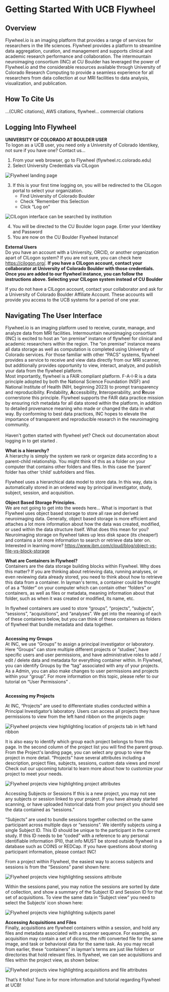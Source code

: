 # Getting Started With UCB Flywheel

## Overview
Flywheel.io is an imaging platform that provides a range of services for researchers in the life sciences. Flywheel provides a platform to streamline data aggregation, curation, and management and supports clinical and academic research performance and collaboration. The intermountain neuroimaging consortium (INC) at CU Boulder has leveraged the power of Flywheel.io and the considerable resources available through University of Colorado Research Computing to provide a seamless experience for all researchers from data collection at our MRI facilities to data analysis, visualization, and publication.

## How To Cite Us
…(CURC citations), AWS citations, flywheel… commercial citations  

## Logging Into Flywheel

**UNIVERSITY OF COLORADO AT BOULDER USER** <br>
To logon as a UCB user, you need only a University of Colorado Identikey, not sure if you have one? Contact us… 
1. From your web browser, go to Flywheel (flywheel.rc.colorado.edu)
2. Select University Credentials via CILogon

![Flywheel landing page](imgs/getting_started/logging_in_1.png)

3. If this is your first time logging on, you will be redirected to the CILogon portal to select your organization. 
    - Find University of Colorado Boulder
    - Check “Remember this Selection
    - Click “Log on”

![CILogon interface can be searched by institution](imgs/getting_started/logging_in_2.png)

4. You will be directed to the CU Boulder logon page. Enter your Identikey and Password
5. You are now on the CU Boulder Flywheel Instance!

**External Users** <br>
Do you have an account with a University, ORCID, or another organization apart of CILogon system? If you are not sure, you can check here https://cilogon.org/.
**If you have a CILogon account, contact your collaborator at University of Colorado Boulder with those credentials. Once you are added to our flywheel instance, you can follow the instructions above. Selecting your CILogon system instead of CU Boulder** <br>

If you do not have a CILogon account, contact your collaborator and ask for a University of Colorado Boulder Affiliate Account. These accounts will provide you access to the UCB systems for a period of one year.

## Navigating The User Interface
Flywheel.io is an imaging platform used to receive, curate, manage, and analyze data from MRI facilities. Intermountain neuroimaging consortium (INC) is excited to host an “on premise” instance of flywheel for clinical and academic researchers within the region. The “on premise” instance means all data storage as well as computation is completed using University of Colorado services. For those familiar with other “PACS” systems, flywheel provides a service to receive and view data directly from our MRI scanner, but additionally provides opportunity to view, interact, analyze, and publish your data from the flywheel platform.
<br>Most importantly, flywheel is a FAIR compliant platform. F-A-I-R is a data principle adopted by both the National Science Foundation (NSF) and National Institute of Health (NIH, beginning 2023) to prompt transparency and reproducibility. **F**indability, **A**ccessibility, **I**nteroperability, and **R**euse cornerstone this principle.  Flywheel supports the FAIR data practice mission by ensuring rich metadata for all data stored within the platform, in addition to detailed provenance meaning who made or changed the data in what way. By conforming to best data practices, INC hopes to elevate the importance of transparent and reproducible research in the neuroimaging community.
<br><br>Haven't gotten started with flywheel yet? Check out documentation about logging in to get started <docs link>. 

**What is a hierarchy?** <br>
A hierarchy is simply the system we rank or organize data according to a parent-child relationship. You might think of this as a folder on your computer that contains other folders and files. In this case the ‘parent’ folder has other ‘child’ subfolders and files. 

Flywheel uses a hierarchical data model to store data. In this way, data is automatically stored in an ordered way by principal investigator, study, subject, session, and acquisition. 

**Object Based Storage Principles.** <br>
We are not going to get into the weeds here… What is important is that Flywheel uses object based storage to store all raw and derived neuroimaging data. Generally, object based storage is more efficient and attaches a lot more information about how the data was created, modified, or used within the data structure itself. What does this mean for you? Neuroimaging storage on flywheel takes up less disk space (its cheaper!) and contains a lot more information to search or retrieve data later on. Interested in learning more? <https://www.ibm.com/cloud/blog/object-vs-file-vs-block-storage>

**What are Containers in Flywheel?** <br>
Containers are the data storage building blocks within Flywheel. Why does this matter? If you are thinking about retrieving data, running analyses, or even reviewing data already stored, you need to think about how to retrieve this data from a container. In layman's terms, a container could be thought of as a “folder” on your computer which can contain other “folders” or containers, as well as files or metadata, meaning information about that folder, such as when it was created or modified, its name, etc.

In flywheel containers are used to store “groups”, “projects”, “subjects”, “sessions”, “acquisitions”, and “analyses”. We get into the meaning of each of these containers below, but you can think of these containers as folders of flywheel that bundle metadata and data together.

<image of flywheel architecture>

**Accessing my Groups** <br>
At INC, we use “Groups” to assign a principal investigator or laboratory. Here “Groups” can store multiple different projects or “studies”, have specific users and user permissions, and have administrative roles to add / edit / delete data and metadata for everything container within. In Flywheel, you can identify Groups by the “tag” associated with any of your projects. As a Admin, you can also make changes to user permissions and projects within your “group”. For more information on this topic, please refer to our tutorial on “User Permissions” <link>.

<image here>

**Accessing my Projects** <br>

At INC, “Projects” are used to differentiate studies conducted within a Principal Investigator’s laboratory. Users can access all projects they have permissions to view from the left hand ribbon on the projects page:

![Flywheel projects view highlighting location of projects tab in left hand ribbon](imgs/getting_started/accessing_my_projects_1.png)

It is also easy to identify which group each project belongs to from this page. In the second column of the project list you will find the parent group. From the Project's landing page, you can select any group to view the project in more detail. “Projects” have several attributes including a description, project files, subjects, sessions, custom data views and more! Check out our upcoming tutorial to learn more about how to customize your project to meet your needs.

![Flywheel projects view highlighting project attributes](imgs/getting_started/accessing_my_projects_2.png)

Accessing Subjects or Sessions 
If this is a new project, you may not see any subjects or session linked to your project. If you have already started scanning, or have uploaded historical data from your project you should see the data contained as “sessions.” 

“Subjects” are used to bundle sessions together collected on the same participant across multiple days or “sessions”. We identify subjects using a single Subject ID. This ID should be unique to the participant in the current study. If this ID needs to be “coded” with a reference to any personal identifiable information (PII), that info MUST be stored outside flywheel in a database such as COINS or REDCap. If you have questions about storing participant information, please contact INC!

From a project within Flywheel, the easiest way to access subjects and sessions is from the “Sessions” panel shown here:

![Flywheel projects view highlighting sessions attribute](imgs/getting_started/accessing_subjects_and_sessions_1.png)

Within the sessions panel, you may notice the sessions are sorted by date of collection, and show a summary of the Subject ID and Session ID for that set of acquisitions. To view the same data in “Subject view” you need to select the Subjects’ icon shown here:

![Flywheel projects view highlighting subjects panel](imgs/getting_started/accessing_subjects_and_sessions_2.png)

**Accessing Acquisitions and Files** <br>
Finally, acquisitions are flywheel containers within a session, and hold any files and metadata associated with a scanner sequence. For example, an acquisition may contain a set of dicoms, the nifti converted file for the same image, and task or behavioral data for the same task. As you may recall from earlier, these “containers” in layman's terms are just like folders or directories that hold relevant files. In flywheel, we can see acquisitions and files within the project view, as shown below:

![Flywheel projects view highlighting acquisitions and file attributes](imgs/getting_started/accessing_subjects_and_sessions_3.png)

That’s it folks! Tune in for more information and tutorial regarding Flywheel at UCB!
